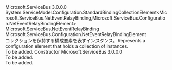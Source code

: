 <Type Name="NetEventRelayBindingCollectionElement" FullName="Microsoft.ServiceBus.Configuration.NetEventRelayBindingCollectionElement">
  <TypeSignature Language="C#" Value="public class NetEventRelayBindingCollectionElement : System.ServiceModel.Configuration.StandardBindingCollectionElement&lt;Microsoft.ServiceBus.NetEventRelayBinding,Microsoft.ServiceBus.Configuration.NetEventRelayBindingElement&gt;" />
  <TypeSignature Language="ILAsm" Value=".class public auto ansi beforefieldinit NetEventRelayBindingCollectionElement extends System.ServiceModel.Configuration.StandardBindingCollectionElement`2&lt;class Microsoft.ServiceBus.NetEventRelayBinding, class Microsoft.ServiceBus.Configuration.NetEventRelayBindingElement&gt;" />
  <TypeSignature Language="DocId" Value="T:Microsoft.ServiceBus.Configuration.NetEventRelayBindingCollectionElement" />
  <TypeSignature Language="VB.NET" Value="Public Class NetEventRelayBindingCollectionElement&#xA;Inherits StandardBindingCollectionElement(Of NetEventRelayBinding, NetEventRelayBindingElement)" />
  <TypeSignature Language="F#" Value="type NetEventRelayBindingCollectionElement = class&#xA;    inherit StandardBindingCollectionElement&lt;NetEventRelayBinding, NetEventRelayBindingElement&gt;" />
  <AssemblyInfo>
    <AssemblyName>Microsoft.ServiceBus</AssemblyName>
    <AssemblyVersion>3.0.0.0</AssemblyVersion>
  </AssemblyInfo>
  <Base>
    <BaseTypeName>System.ServiceModel.Configuration.StandardBindingCollectionElement&lt;Microsoft.ServiceBus.NetEventRelayBinding,Microsoft.ServiceBus.Configuration.NetEventRelayBindingElement&gt;</BaseTypeName>
    <BaseTypeArguments>
      <BaseTypeArgument TypeParamName="!0">Microsoft.ServiceBus.NetEventRelayBinding</BaseTypeArgument>
      <BaseTypeArgument TypeParamName="!1">Microsoft.ServiceBus.Configuration.NetEventRelayBindingElement</BaseTypeArgument>
    </BaseTypeArguments>
  </Base>
  <Interfaces />
  <Docs>
    <summary><span data-ttu-id="e9326-101">コレクションを保持する構成要素を表す<see cref="T:Microsoft.ServiceBus.Configuration.NetEventRelayBindingElement" />インスタンス。</span><span class="sxs-lookup"><span data-stu-id="e9326-101">Represents a configuration element that holds a collection of <see cref="T:Microsoft.ServiceBus.Configuration.NetEventRelayBindingElement" /> instances.</span></span></summary>
    <remarks>To be added.</remarks>
  </Docs>
  <Members>
    <Member MemberName=".ctor">
      <MemberSignature Language="C#" Value="public NetEventRelayBindingCollectionElement ();" />
      <MemberSignature Language="ILAsm" Value=".method public hidebysig specialname rtspecialname instance void .ctor() cil managed" />
      <MemberSignature Language="DocId" Value="M:Microsoft.ServiceBus.Configuration.NetEventRelayBindingCollectionElement.#ctor" />
      <MemberSignature Language="VB.NET" Value="Public Sub New ()" />
      <MemberType>Constructor</MemberType>
      <AssemblyInfo>
        <AssemblyName>Microsoft.ServiceBus</AssemblyName>
        <AssemblyVersion>3.0.0.0</AssemblyVersion>
      </AssemblyInfo>
      <Parameters />
      <Docs>
        <summary>To be added.</summary>
        <remarks>To be added.</remarks>
      </Docs>
    </Member>
  </Members>
</Type>